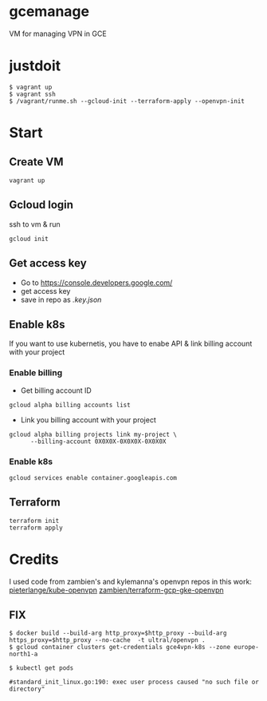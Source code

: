# gcemanage

VM for managing VPN in GCE

# justdoit
```
$ vagrant up
$ vagrant ssh
$ /vagrant/runme.sh --gcloud-init --terraform-apply --openvpn-init
```

# Start

## Create VM
```
vagrant up
```

## Gcloud login
ssh to vm & run
```
gcloud init
```

## Get access key
* Go to https://console.developers.google.com/
* get access key
* save in repo as _.key.json_

## Enable k8s
If you want to use kubernetis, you have to enabe API & link billing account with your project

### Enable billing
* Get billing account ID
```
gcloud alpha billing accounts list
```
* Link you billing account with your project
```
gcloud alpha billing projects link my-project \
      --billing-account 0X0X0X-0X0X0X-0X0X0X
```

### Enable k8s
```
gcloud services enable container.googleapis.com
```

## Terraform
```
terraform init
terraform apply
```


# Credits
I used code from zambien's and kylemanna's openvpn repos in this work:
[pieterlange/kube-openvpn](https://github.com/pieterlange/kube-openvpn)
[zambien/terraform-gcp-gke-openvpn](https://github.com/zambien/terraform-gcp-gke-openvpn)

## FIX
```
$ docker build --build-arg http_proxy=$http_proxy --build-arg https_proxy=$http_proxy --no-cache  -t ultral/openvpn .
$ gcloud container clusters get-credentials gce4vpn-k8s --zone europe-north1-a

$ kubectl get pods

#standard_init_linux.go:190: exec user process caused "no such file or directory"


```
